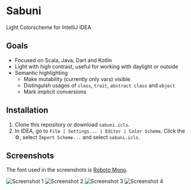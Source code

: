 # Sabuni

Light Colorscheme for IntelliJ IDEA

## Goals

* Focused on Scala, Java, Dart and Kotlin
* Light with high contrast, useful for working with daylight or outside
* Semantic highlighting
    * Make mutability (currently only vars) visible
    * Distinguish usages of `class`, `trait`, `abstract class` and `object`
    * Mark implicit conversions

## Installation

1. Clone this repository or download `sabuni.icls`.
2. In IDEA, go to `File | Settings... | Editor | Color Scheme`. Click the :gear:, select `Import Scheme...` and select `sabuni.icls`.

## Screenshots

The font used in the screenshots is [Roboto Mono](https://fonts.google.com/specimen/Roboto+Mono).

![Screenshot 1](screenshot001.png)
![Screenshot 2](screenshot002.png)
![Screenshot 3](screenshot003.png)
![Screenshot 4](screenshot004.png)
